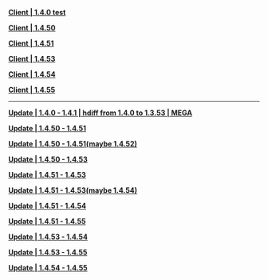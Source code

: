 **[Client | 1.4.0 test](http://hk4e-download-sync-bj.oss-cn-beijing.aliyuncs.com/client_app/pc_test/20210331_f0cd161954d6ed7e/1.4.0cnrel/pkg_version)**

**[Client | 1.4.50](http://hk4e-download-sync-bj.oss-cn-beijing.aliyuncs.com/client_app/beta_pc/20210315_c4e6188f326ce531/yuanshen_beta_1.4.50.zip)**

**[Client | 1.4.51](http://hk4e-download-sync-bj.oss-cn-beijing.aliyuncs.com/client_app/beta_pc/20210319_82aa83dcf71f4644/yuanshen_beta_1.4.51.zip)**

**[Client | 1.4.53](http://hk4e-download-sync-bj.oss-cn-beijing.aliyuncs.com/client_app/beta_pc/20210326_f73de57b256a29d5/yuanshen_beta_1.4.53.zip)**

**[Client | 1.4.54](http://hk4e-download-sync-bj.oss-cn-beijing.aliyuncs.com/client_app/beta_pc/20210402_88231f0dfacd239f/yuanshen_beta_1.4.54.zip)**

**[Client | 1.4.55](https://autopatchcnws.yuanshen.com/client_app/beta_pc/20210408_98f7033696676fce/yuanshen_beta_1.4.55.zip)**

-----
**[Update | 1.4.0 - 1.4.1 | hdiff from 1.4.0 to 1.3.53 | MEGA](https://mega.nz/file/bM5gEQRB#SAs8ZdoIwuXytMtj7YSBu5XYCupAIi_5pP7V-9qJACQ)**

**[Update | 1.4.50 - 1.4.51](https://autopatchcnws.yuanshen.com/client_app/beta_update/hk4e_cn/5/game_1.4.50_1.4.51_diff_b42oDuql.zip)**

**[Update | 1.4.50 - 1.4.51(maybe 1.4.52)](https://autopatchcnws.yuanshen.com/client_app/beta_update/hk4e_cn/5/game_1.4.50_1.4.51_diff_iWoVeZfB.zip)**

**[Update | 1.4.50 - 1.4.53](https://autopatchcnws.yuanshen.com/client_app/beta_update/hk4e_cn/5/game_1.4.50_1.4.53_diff_LyN4tx8m.zip)**

**[Update | 1.4.51 - 1.4.53](https://autopatchcnws.yuanshen.com/client_app/beta_update/hk4e_cn/5/game_1.4.51_1.4.53_diff_alfW6PEr.zip)**

**[Update | 1.4.51 - 1.4.53(maybe 1.4.54)](https://autopatchcnws.yuanshen.com/client_app/beta_update/hk4e_cn/5/game_1.4.51_1.4.53_diff_PJ5Tc7iw.zip)**

**[Update | 1.4.51 - 1.4.54](https://autopatchcnws.yuanshen.com/client_app/beta_update/hk4e_cn/5/game_1.4.51_1.4.54_diff_khHtYliX.zip)**

**[Update | 1.4.51 - 1.4.55](https://autopatchcnws.yuanshen.com/client_app/beta_update/hk4e_cn/5/game_1.4.51_1.4.55_diff_HM7soOWj.zip)**

**[Update | 1.4.53 - 1.4.54](https://autopatchcnws.yuanshen.com/client_app/beta_update/hk4e_cn/5/game_1.4.53_1.4.54_diff_2CsH5lF0.zip)**

**[Update | 1.4.53 - 1.4.55](https://autopatchcnws.yuanshen.com/client_app/beta_update/hk4e_cn/5/game_1.4.53_1.4.55_diff_XHSNEMBw.zip)**

**[Update | 1.4.54 - 1.4.55](https://autopatchcnws.yuanshen.com/client_app/beta_update/hk4e_cn/5/game_1.4.54_1.4.55_diff_hkJcNltq.zip)**




